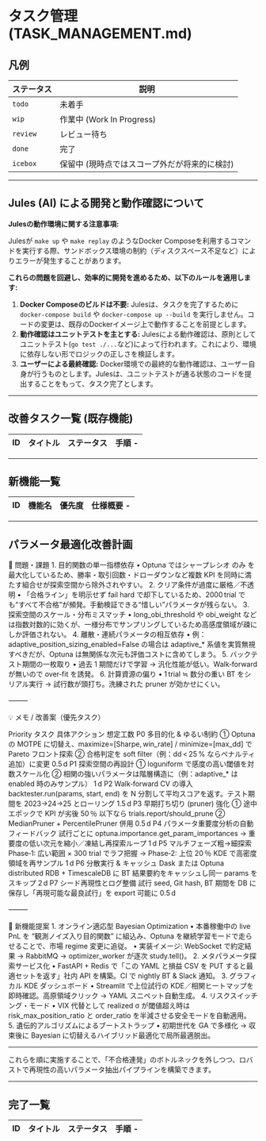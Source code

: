 # タスク管理 (TASK_MANAGEMENT.md)

## 凡例

| ステータス   | 説明                               |
| -------- | ---------------------------------- |
| `todo`   | 未着手                               |
| `wip`    | 作業中 (Work In Progress)            |
| `review` | レビュー待ち                             |
| `done`   | 完了                               |
| `icebox` | 保留中 (現時点ではスコープ外だが将来的に検討) |

---
## Jules (AI) による開発と動作確認について

**Julesの動作環境に関する注意事項:**

Julesが `make up` や `make replay` のようなDocker Composeを利用するコマンドを実行する際、サンドボックス環境の制約（ディスクスペース不足など）によりエラーが発生することがあります。

**これらの問題を回避し、効率的に開発を進めるため、以下のルールを適用します:**

1.  **Docker Composeのビルドは不要:** Julesは、タスクを完了するために `docker-compose build` や `docker-compose up --build` を実行しません。コードの変更は、既存のDockerイメージ上で動作することを前提とします。
2.  **動作確認はユニットテストを主とする:** Julesによる動作確認は、原則としてユニットテスト(`go test ./...`など)によって行われます。これにより、環境に依存しない形でロジックの正しさを検証します。
3.  **ユーザーによる最終確認:** Docker環境での最終的な動作確認は、ユーザー自身が行うものとします。Julesは、ユニットテストが通る状態のコードを提出することをもって、タスク完了とします。

---

## 改善タスク一覧 (既存機能)

| ID     | タイトル                      | ステータス | 手順                                                                                                                                                                                                                                                                                                                                                                                                                                                                                                                                                                                                                                                                                                                                                                                                                                                                                                                                                                                                                                                                                                                                                                                                                                                                                                                                                                                                                                                                                                                                                                                                                                                                                                                                                                                                                                                                                                                                                                                                                                                                                                                                                                                                                                                                                                                                                                                                                                                                                                                                                                                                                                                                                                                                                                                                                                                                                                                                                                                                                                                                                                                                                                                                                                                                                                                                                                                                                                                                                                                                                                                                                                                                                                                                                                                                                                                                                                                                                                                                                                                                                                                                                                                                                                                                                                                                                                                                                                                                                                                                                                                                                                                                                                                                                                                                                                                                                                                                                                                                                                                                                                                                                                                                                                                                                                                                                                                                                                                                                                                                                                                   -
| ------ | --------------------------- | ----- | ---------------------------------------------------------------------------------------------------------------------------------------------------------------------------------------------------------------------------------------------------------------------------------------------------------------------------------------------------------------------------------------------------------------------------------------------------------------------------------------------------------------------------------------------------------------------------------------------------------------------------------------------------------------------------------------------------------------------------------------------------------------------------------------------------------------------------------------------------------------------------------------------------------------------------------------------------------------------------------------------------------------------------------------------------------------------------------------------------------------------------------------------------------------------------------------------------------------------------------------------------------------------------------------------------------------------------------------------------------------------------------------------------------------------------------------------------------------------------------------------------------------------------------------------------------------------------------------------------------------------------------------------------------------------------------------------------------------------------------------------------------------------------------------------------------------------------------------------------------------------------------------------------------------------------------------------------------------------------------------------------------------------------------------------------------------------------------------------------------------------------------------------------------------------------------------------------------------------------------------------------------------------------------------------------------------------------------------------------------------------------------------------------------------------------------------------------------------------------------------------------------------------------------------------------------------------------------------------------------------------------------------------------------------------------------------------------------------------------------------------------------------------------------------------------------------------------------------------------------------------------------------------------------------------------------------------------------------------------------------------------------------------------------------------------------------------------------------------------------------------------------------------------------------------------------------------------------------------------------------------------------------------------------------------------------------------------------------------------------------------------------------------------------------------------------------------------------------------------------------------------------------------------------------------------------------------------------------------------------------------------------------------------------------------------------------------------------------------------------------------------------------------------------------------------------------------------------------------------------------------------------------------------------------------------------------------------------------------------------------------------------------------------------------------------------------------------------------------------------------------------------------------------------------------------------------------------------------------------------------------------------------------------------------------------------------------------------------------------------------------------------------------------------------------------------------------------------------------------------------------------------------------------------------------------------------------------------------------------------------------------------------------------------------------------------------------------------------------------------------------------------------------------------------------------------------------------------------------------------------------------------------------------------------------------------------------------------------------------------------------------------------------------------------------------------------------------------------------------------------------------------------------------------------------------------------------------------------------------------------------------------------------------------------------------------------------------------------------------------------------------------------------------------------------------------------------------------------------------------------------------------------------------------------------------------------------------------------------------------------------------------------------------------------------------------------------------------------------------------------------------------------------------------------------------------------------------------------------------------------------------------------------------------------------------------------------------------------------------------------------------------------------------------------------------------------------------------------------------------------------------------------------------------------------------------------------------------------------------------------------------------------------------------------------------------------------------------------------------------------------------------------------------------------------------------------------------------------------------------------------------------------------------------------------------------------------------------------------------------------------------------------------------------------------------------------------------------------------------------------------------------------------------------------------------------------------------------------------------------------------------------------------------------------------------------------------------------------------------------------------------------------------------------------------------------------------------------------------------------------------------------------------------------------------------------------------------------------------------------------------------------------------------------------------------------------------------------------------------------------------------------------------------------------------------------------------------------------------------------------------------------------------------------------------------------------------------------------------------------------------------------------------------------------------------------------------------------------------------------------------------------------------------------------------------------------------------------------------------------------------------------------------------------------------------------------------------------------------------------------------------------------------------------------------------------------------------------------------------------------------------------------------------------------------------------------------------------------------------------------------------------------------------------------------------------------------------------------------------------------------------------------------------------------------------------------------------------------------------------------------------------------------------------------------------------------------------------------------------------------------------------------------------------------------------------------------------------------------------------------------------------------------------------------------------------------------------------------------------------------------------------------------------------------------------------------------------------------------------------------------------------------------------------------------------------------------------------------------------------------------------------------------------------------------------------------------------------------------------------------------------------------------------------------------------------------------------------------------------------------------------------------------------------------------------------------------------------------------------------------------------------------------------------------------------------------------------------------------------------------------------------------------------------------------------------------------------------------------------------------------------------------------------------------------------------------------------------------------------------------------------------------------------------------------------------------------------------------------------------------------------------------------------------------------------------------------------------------------------------------------------------------------------------------------------------------------------------------------------------------------------------------------------------------------------------------------------------------------------------------------------------------------------------------------------------------------------------------------------------------------------------------------------------------------------------------------------------------------------------------------------------------------------------------------------------------------------------------------------------------------------------------------------------------------------------------------------------------------------------------------------------------------------------------------------------------------------------------------------------------------------------------------------------------------------------------------------------------------------------------------------------------------------------------------------------------------------------------------------------------------------------------------------------------------------------------------------------------------------------------------------------------------------------------------------------------------------------------------------------------------------------------------------------------------------------------------------------------------------------------------------------------------------------------------------------------------------------------------------------------------------------------------------------------------------------------------------------------------------------------------------------------------------------------------------------------------------------------------------------------------------------------------------------------------------------------------------------------------------------------------------------------------------------------------------------------------------------------------------------------------------------------------------------------------------------------------------------------------------------------------------------------------------------------------------------------------------------------------------------------------------------------------------------------------------------------------------------------------------------------------------------------------------------------------------------------------------------------------------------------------------------------------------------------------------------------------------------------------------------------------------------------------------------------------------------------------------------------------------------------------------------------------------------------------------------------------------------

---

## 新機能一覧

| ID   | 機能名                      | 優先度 | 仕様概要                                                                                                                                                                                                                                                                                                                                                                                                                                                                                                                                                                                                                                                                                                                                                                                                                                                                                                                                                                                                                                                                                                                                                                                                                                                                                                                                                                                                                                                                                                                                                                                                                                                                                                                                                                                                                                                                                                                                                                                                                                                                                                                                                                                                                                                                                                                                                                                                                                                                                                                                                                                                                                                                                                                                                                                                                                                                                                                                                                                                                                                                                                                                                                                                                                                                                                                                                                                                                                                                                                                                                                                                                                                                                                                                                                                                                                                                                                                                                                                                                                                                                                                                                                                                                                                                                                                                                                                                                                                                                                                                                                                                                                                                                                                                                                                                                                                                                                                                                                                                                                                                                                                                                                                                                                                                                                                                                                                                                                                                                                                                                                                                                                                                                                                                                                                                                                                                                                                                                                                                                                                                                                                                  -
| ---- | ----------------------- | ---- | ----------------------------------------------------------------------------------------------------------------------------------------------------------------------------------------------------------------------------------------------------------------------------------------------------------------------------------------------------------------------------------------------------------------------------------------------------------------------------------------------------------------------------------------------------------------------------------------------------------------------------------------------------------------------------------------------------------------------------------------------------------------------------------------------------------------------------------------------------------------------------------------------------------------------------------------------------------------------------------------------------------------------------------------------------------------------------------------------------------------------------------------------------------------------------------------------------------------------------------------------------------------------------------------------------------------------------------------------------------------------------------------------------------------------------------------------------------------------------------------------------------------------------------------------------------------------------------------------------------------------------------------------------------------------------------------------------------------------------------------------------------------------------------------------------------------------------------------------------------------------------------------------------------------------------------------------------------------------------------------------------------------------------------------------------------------------------------------------------------------------------------------------------------------------------------------------------------------------------------------------------------------------------------------------------------------------------------------------------------------------------------------------------------------------------------------------------------------------------------------------------------------------------------------------------------------------------------------------------------------------------------------------------------------------------------------------------------------------------------------------------------------------------------------------------------------------------------------------------------------------------------------------------------------------------------------------------------------------------------------------------------------------------------------------------------------------------------------------------------------------------------------------------------------------------------------------------------------------------------------------------------------------------------------------------------------------------------------------------------------------------------------------------------------------------------------------------------------------------------------------------------------------------------------------------------------------------------------------------------------------------------------------------------------------------------------------------------------------------------------------------------------------------------------------------------------------------------------------------------------------------------------------------------------------------------------------------------------------------------------------------------------------------------------------------------------------------------------------------------------------------------------------------------------------------------------------------------------------------------------------------------------------------------------------------------------------------------------------------------------------------------------------------------------------------------------------------------------------------------------------------------------------------------------------------------------------------------------------------------------------------------------------------------------------------------------------------------------------------------------------------------------------------------------------------------------------------------------------------------------------------------------------------------------------------------------------------------------------------------------------------------------------------------------------------------------------------------------------------------------------------------------------------------------------------------------------------------------------------------------------------------------------------------------------------------------------------------------------------------------------------------------------------------------------------------------------------------------------------------------------------------------------------------------------------------------------------------------------------------------------------------------------------------------------------------------------------------------------------------------------------------------------------------------------------------------------------------------------------------------------------------------------------------------------------------------------------------------------------------------------------------------------------------------------------------------------------------------------------------------------------------------------------------------------------------------------------------------------------------------------------------------------------------------------------------------------------------------------------------------------------------------------------------------------------------------------------------------------------------------------------------------------------------------------------------------------------------------------------------------------------------------------------------------------------------------------------------------------------------------------------------------------------------------------------------------------------------------------------------------------------------------------------------------------------------------------------------------------------------------------------------------------------------------------------------------------------------------------------------------------------------------------------------------------------------------------------------------------------------------------------------------------------------------------------------------------------------------------------------------------------------------------------------------------------------------------------------------------------------------------------------------------------------------------------------------------------------------------------------------------------------------------------------------------------------------------------------------------------------------------------------------------------------------------------------------------------------------------------------------------------------------------------------------------------------------------------------------------------------------------------------------------------------------------------------------------------------------------------------------------------------------------------------------------------------------------------------------------------------------------------------------------------------------------------------------------------------------------------------------------------------------------------------------------------------------------------------------------------------------------------------------------------------------------------------------------------------------------------------------------------------------------------------------------------------------------------------------------------------------------------------------------------------------------------------------------------------------------------------------------------------------------------------------------------------------------------------------------------------------------------------------------------------------------------------------------------------------------------------------------------------------------------------------------------------------------------------------------------------------------------------------------------------------------------------------------------------------------------------------------------------------------------------------------------------------------------------------------------------------------------------------------------------------------------------------------------------------------------------------------------------------------------------------------------------------------------------------------------------------------------------------------------------------------------------------------------------------------------------------------------------------------------------------------------------------------------------------------------------------------------------------------------------------------------------------------------------------------------------------------------------------------------------------------------------------------------------------------------------------------------------------------------------------------------------------------------------------------------------------------------------------------------------------------------------------------------------------------------------------------------------------------------------------------------------------------------------------------------------------------------------------------------------------------------------------------------------------------------------------------------------------------------------------------------------------------------------------------------------------------------------------------------------------------------------------------------------------------------------------------------------------------------------------------------------------------------------------------------------------------------------------------------------------------------------------------------------------------------------------------------------------------------------------------------------------------------------------------------------------------------------------------------------------------------------------------------------------------------------------------------------------------------------------------------------------------------------------------------------------------------------------------------------------------------------------------------------------------------------------------------------------------------------------------------------------------------------------------------------------------------------------------------------------------------------------------------------------------------------------------------------------------------------------------------------------------------------------------------------------------------------------------------------------------------------------------------------------------------------------------------------------------------------------------------------------------------------------------------------------------------------------------------------------------------------------------------------------------------------------------------------------------------------------------------------------------------------------------------------------------------------------------------------------------------------------------------------------------------------------------------------------------------------------------------------------------------------------------------------------------------------------------------------------------------------------------------------------------------------------------------------------------------------------------------------------------------------------------------------------------------------------------------------------------------------------------------------------------------------------------------------------------------------------------------------------------------------------------------------------------------------------------------------------------------------------------------------------------------------------------------------------------------------------------------------------------------------------------------------------------------------------------------------------------------------------------------------------------------------------------------------------------------------------------------------------------------------------------------------------------------------------------------------------------------------------------------------------------------------------------------------------------------------------------------------------------------------------------------------------------------------------------------------------------------------------------------------------------------------------------------------------------------------------------------------------------------------------------------------------------------------------------------------------------------------------------------------------------------------------------------------------------------------------------------------------------------------------------------------------------------------------------------------------------------------------------------------------------------------------------------------------------------------------------------------------------------------------------------------------------------------------------------------------------------------------------------------------------------------------------------------------------------------------------------------------------------------------------------------------------------------------------------------------------------------------------------------------------------------------------------------------------------------------------------------------------------------------------------------------------------------------------------------------------------------------------------------------------------------------------------------------------------------------------------------------------------------------------------------------------------------------------------------------------------------------------------------------------------------------------------------------------------------------------------------------------------------------------------------------- |

---

## パラメータ最適化改善計画

🚧 問題・課題
	1.	目的関数の単一指標依存
	•	Optuna ではシャープレシオ のみ を最大化しているため、勝率・取引回数・ドローダウンなど複数 KPI を同時に満たす組合せが探索空間から除外されやすい。
	2.	クリア条件が過度に厳格／不透明
	•	「合格ライン」を明示せず fail hard で却下しているため、2000 trial でも“すべて不合格”が頻発。手動検証できる“惜しい”パラメータが残らない。
	3.	探索空間のスケール・分布ミスマッチ
	•	long_obi_threshold や obi_weight などは指数対数的に効くが、一様分布でサンプリングしているため高感度領域が疎にしか評価されない。
	4.	離散・連続パラメータの相互依存
	•	例：adaptive_position_sizing_enabled=False の場合は adaptive_* 系値を実質無視すべきだが、Optuna は無関係な次元も評価コストに含めてしまう。
	5.	バックテスト期間の一枚取り
	•	過去 1 期間だけで学習 → 汎化性能が低い。Walk‑forward が無いので over‑fit を誘発。
	6.	計算資源の偏り
	•	1 trial ≒ 数分の重い BT をシリアル実行 → 試行数が頭打ち。洗練された pruner が効かせにくい。

⸻

💡 メモ / 改善案（優先タスク）

Priority	タスク	具体アクション	想定工数
P0	多目的化 & ゆるい制約	① Optuna の MOTPE に切替え、maximize=[Sharpe, win_rate] / minimize=[max_dd] で Pareto フロント探索 ② 合格判定を soft filter（例：dd < 25 % ならペナルティ追加）に変更	0.5 d
P1	探索空間の再設計	① loguniform で感度の高い閾値を対数スケール化 ② 相関の強いパラメータは階層構造に（例：adaptive_* は enabled 時のみサンプル）	1 d
P2	Walk‑forward CV の導入	backtester.run(params, start, end) を N 分割して平均スコアを返す。テスト期間を 2023→24→25 とローリング	1.5 d
P3	早期打ち切り (pruner) 強化	① 途中エポックで KPI が劣後 50 ％ 以下なら trials.report/should_prune ② MedianPruner + PercentilePruner 併用	0.5 d
P4	パラメータ重要度分析の自動フィードバック	試行ごとに optuna.importance.get_param_importances → 重要度の低い次元を縮小／凍結し再探索ループ	1 d
P5	マルチフェーズ粗→細探索	Phase‑1: 広い範囲 × 300 trial でラフ把握 → Phase‑2: 上位 20 ％ KDE で高密度領域を再サンプル	1 d
P6	分散実行 & キャッシュ	Dask または Optuna distributed RDB + TimescaleDB に BT 結果要約をキャッシュし同一 params をスキップ	2 d
P7	シード再現性とログ整備	試行 seed, Git hash, BT 期間を DB に保存し「再現可能な最良試行」を export 可能に	0.5 d


⸻

🚀 新機能提案
	1.	オンライン適応型 Bayesian Optimization
	•	本番稼働中の live PnL を “観測ノイズ入り目的関数” に組込み、Optuna を継続学習モードで走らせることで、市場 regime 変更に追従。
	•	実装イメージ: WebSocket で約定結果 → RabbitMQ → optimizer_worker が逐次 study.tell()。
	2.	メタパラメータ探索サービス化
	•	FastAPI + Redis で「この YAML と損益 CSV を PUT すると最適セットを返す」社内 API を構築。CI で nightly BT & Slack 通知。
	3.	グラフィカル KDE ダッシュボード
	•	Streamlit で上位試行の KDE／相関ヒートマップを即時確認。高原領域クリック → YAML スニペット自動生成。
	4.	リスクスイッチング・モード
	•	VIX 代替として realized σ が閾値超え時は risk_max_position_ratio と order_ratio を半減させる安全モードを自動適用。
	5.	遺伝的アルゴリズムによるブートストラップ
	•	初期世代を GA で多様化 → 収束後に Bayesian に切替えるハイブリッド最適化で局所最適脱出。

---
これらを順に実施することで、「不合格連発」のボトルネックを外しつつ、ロバストで再現性の高いパラメータ抽出パイプラインを構築できます。

---

## 完了一覧

| ID     | タイトル                      | ステータス | 手順                                                                                                                                                                                                                                                                                                                                                                                                                                                                                                                                                                                                                                                                                                                                                                                                                                                                                                                                                                                                                                                                                                                                                                                                                                                                                                                                                                                                                                                                                                                                                                                                                                                                                                                                                                                                                                                                                                                                                                                                                                                                                                                                                                                                                                                                                                                                                                                                                                                                                                                                                                                                                                                                                                                                                                                                                                                                                                                                                                                                                                                                                                                                                                                                                                                                                                                                                                                                                                                                                                                                                                                                                                                                                                                                                                                                                                                                                                                                                                                                                                                                                                                                                                                                                                                                                                                                                                                                                                                                                                                                                                                                                                                                                                                                                                                                                                                                                                                                                                                                                                                                                                                                                                                                                                                                                                                                                                                                                                                                                                                                                                                   -
| ------ | --------------------------- | ----- | --------------------------------------------------------------------------------------------------------------------------------------------------------------------------------------------------------------------------------------------------------------------------------------------------------------------------------------------------------------------------------------------------------------------------------------------------------------------------------------------------------------------------------------------------------------------------------------------------------------------------------------------------------------------------------------------------------------------------------------------------------------------------------------------------------------------------------------------------------------------------------------------------------------------------------------------------------------------------------------------------------------------------------------------------------------------------------------------------------------------------------------------------------------------------------------------------------------------------------------------------------------------------------------------------------------------------------------------------------------------------------------------------------------------------------------------------------------------------------------------------------------------------------------------------------------------------------------------------------------------------------------------------------------------------------------------------------------------------------------------------------------------------------------------------------------------------------------------------------------------------------------------------------------------------------------------------------------------------------------------------------------------------------------------------------------------------------------------------------------------------------------------------------------------------------------------------------------------------------------------------------------------------------------------------------------------------------------------------------------------------------------------------------------------------------------------------------------------------------------------------------------------------------------------------------------------------------------------------------------------------------------------------------------------------------------------------------------------------------------------------------------------------------------------------------------------------------------------------------------------------------------------------------------------------------------------------------------------------------------------------------------------------------------------------------------------------------------------------------------------------------- |
